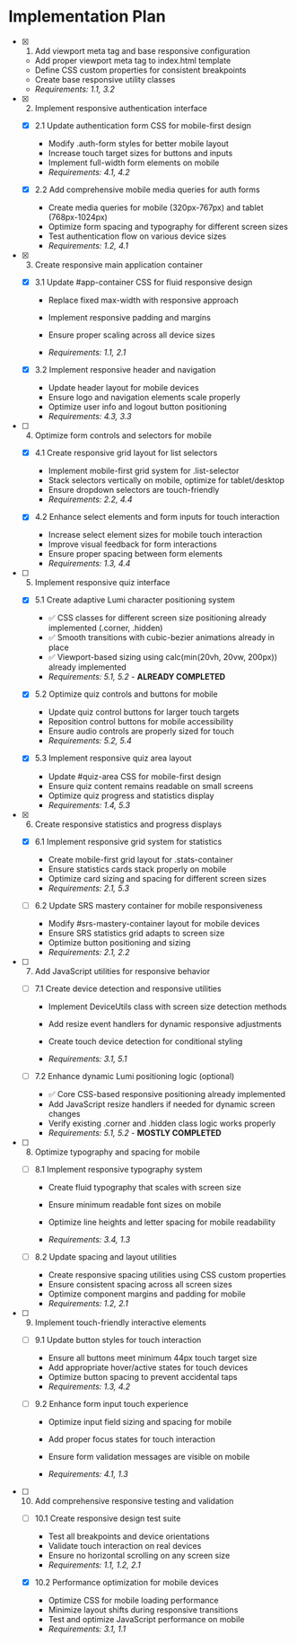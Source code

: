 # Implementation Plan

- [x] 1. Add viewport meta tag and base responsive configuration



  - Add proper viewport meta tag to index.html template
  - Define CSS custom properties for consistent breakpoints
  - Create base responsive utility classes
  - _Requirements: 1.1, 3.2_

- [x] 2. Implement responsive authentication interface
  - [x] 2.1 Update authentication form CSS for mobile-first design


    - Modify .auth-form styles for better mobile layout
    - Increase touch target sizes for buttons and inputs
    - Implement full-width form elements on mobile
    - _Requirements: 4.1, 4.2_

  - [x] 2.2 Add comprehensive mobile media queries for auth forms



    - Create media queries for mobile (320px-767px) and tablet (768px-1024px)
    - Optimize form spacing and typography for different screen sizes
    - Test authentication flow on various device sizes
    - _Requirements: 1.2, 4.1_

- [x] 3. Create responsive main application container
  - [x] 3.1 Update #app-container CSS for fluid responsive design



    - Replace fixed max-width with responsive approach
    - Implement responsive padding and margins
    - Ensure proper scaling across all device sizes



    - _Requirements: 1.1, 2.1_

  - [x] 3.2 Implement responsive header and navigation

    - Update header layout for mobile devices
    - Ensure logo and navigation elements scale properly
    - Optimize user info and logout button positioning
    - _Requirements: 4.3, 3.3_

- [ ] 4. Optimize form controls and selectors for mobile
  - [x] 4.1 Create responsive grid layout for list selectors


    - Implement mobile-first grid system for .list-selector
    - Stack selectors vertically on mobile, optimize for tablet/desktop
    - Ensure dropdown selectors are touch-friendly
    - _Requirements: 2.2, 4.4_


  - [x] 4.2 Enhance select elements and form inputs for touch interaction

    - Increase select element sizes for mobile touch interaction
    - Improve visual feedback for form interactions
    - Ensure proper spacing between form elements
    - _Requirements: 1.3, 4.4_

- [ ] 5. Implement responsive quiz interface
  - [x] 5.1 Create adaptive Lumi character positioning system
    - ✅ CSS classes for different screen size positioning already implemented (.corner, .hidden)
    - ✅ Smooth transitions with cubic-bezier animations already in place
    - ✅ Viewport-based sizing using calc(min(20vh, 20vw, 200px)) already implemented
    - _Requirements: 5.1, 5.2_ - **ALREADY COMPLETED**

  - [x] 5.2 Optimize quiz controls and buttons for mobile


    - Update quiz control buttons for larger touch targets
    - Reposition control buttons for mobile accessibility
    - Ensure audio controls are properly sized for touch
    - _Requirements: 5.2, 5.4_


  - [x] 5.3 Implement responsive quiz area layout

    - Update #quiz-area CSS for mobile-first design
    - Ensure quiz content remains readable on small screens
    - Optimize quiz progress and statistics display
    - _Requirements: 1.4, 5.3_

- [x] 6. Create responsive statistics and progress displays

  - [x] 6.1 Implement responsive grid system for statistics



    - Create mobile-first grid layout for .stats-container
    - Ensure statistics cards stack properly on mobile
    - Optimize card sizing and spacing for different screen sizes
    - _Requirements: 2.1, 5.3_


  - [ ] 6.2 Update SRS mastery container for mobile responsiveness
    - Modify #srs-mastery-container layout for mobile devices
    - Ensure SRS statistics grid adapts to screen size
    - Optimize button positioning and sizing
    - _Requirements: 2.1, 2.2_


- [ ] 7. Add JavaScript utilities for responsive behavior
  - [ ] 7.1 Create device detection and responsive utilities
    - Implement DeviceUtils class with screen size detection methods
    - Add resize event handlers for dynamic responsive adjustments
    - Create touch device detection for conditional styling

    - _Requirements: 3.1, 5.1_

  - [ ] 7.2 Enhance dynamic Lumi positioning logic (optional)
    - ✅ Core CSS-based responsive positioning already implemented
    - Add JavaScript resize handlers if needed for dynamic screen changes
    - Verify existing .corner and .hidden class logic works properly
    - _Requirements: 5.1, 5.2_ - **MOSTLY COMPLETED**



- [ ] 8. Optimize typography and spacing for mobile
  - [ ] 8.1 Implement responsive typography system
    - Create fluid typography that scales with screen size
    - Ensure minimum readable font sizes on mobile

    - Optimize line heights and letter spacing for mobile readability
    - _Requirements: 3.4, 1.3_

  - [ ] 8.2 Update spacing and layout utilities
    - Create responsive spacing utilities using CSS custom properties
    - Ensure consistent spacing across all screen sizes
    - Optimize component margins and padding for mobile
    - _Requirements: 1.2, 2.1_





- [ ] 9. Implement touch-friendly interactive elements
  - [ ] 9.1 Update button styles for touch interaction
    - Ensure all buttons meet minimum 44px touch target size
    - Add appropriate hover/active states for touch devices
    - Optimize button spacing to prevent accidental taps
    - _Requirements: 1.3, 4.2_

  - [ ] 9.2 Enhance form input touch experience
    - Optimize input field sizing and spacing for mobile
    - Add proper focus states for touch interaction
    - Ensure form validation messages are visible on mobile

    - _Requirements: 4.1, 1.3_

- [ ] 10. Add comprehensive responsive testing and validation
  - [ ] 10.1 Create responsive design test suite
    - Test all breakpoints and device orientations
    - Validate touch interaction on real devices
    - Ensure no horizontal scrolling on any screen size
    - _Requirements: 1.1, 1.2, 2.1_

  - [x] 10.2 Performance optimization for mobile devices


    - Optimize CSS for mobile loading performance
    - Minimize layout shifts during responsive transitions
    - Test and optimize JavaScript performance on mobile
    - _Requirements: 3.1, 1.1_